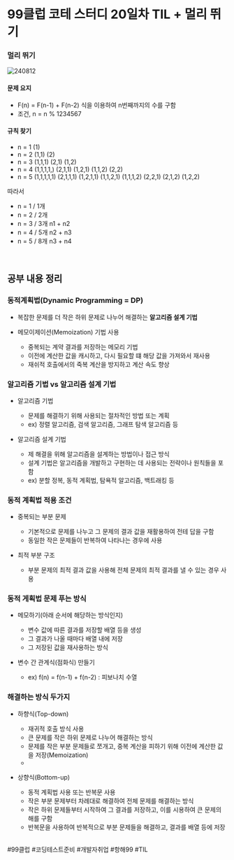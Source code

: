 # 99클럽 코테 스터디 20일차 TIL + 멀리 뛰기

### 멀리 뛰기

![240812](https://github.com/user-attachments/assets/9c64b51a-96be-49e1-8500-574b73ecd1b7)

#### 문제 요지
- F(n) = F(n-1) + F(n-2) 식을 이용하여 n번째까지의 수를 구함
- 조건, n = n % 1234567

#### 규칙 찾기
- n = 1  (1)
- n = 2  (1,1) (2)
- n = 3  (1,1,1) (2,1) (1,2)
- n = 4  (1,1,1,1,) (2,1,1) (1,2,1) (1,1,2) (2,2)
- n = 5  (1,1,1,1,1) (2,1,1,1) (1,2,1,1) (1,1,2,1) (1,1,1,2) (2,2,1) (2,1,2) (1,2,2)

따라서

- n = 1 / 1개
- n = 2 / 2개
- n = 3 / 3개 n1 + n2
- n = 4 / 5개 n2 + n3
- n = 5 / 8개 n3 + n4


<br>

## 공부 내용 정리

### 동적계획법(Dynamic Programming = DP)
- 복잡한 문제를 더 작은 하위 문제로 나누어 해결하는 **알고리즘 설계 기법**
- 메모이제이션(Memoization) 기법 사용

    - 중복되는 계약 결과를 저장하는 메모리 기법
    - 이전에 계산한 값을 캐시하고, 다시 필요할 떄 해당 값을 가져와서 재사용
    - 재쉬적 호출에서의 죽복 계산을 방지하고 계산 속도 향상

### 알고리즘 기법 vs 알고리즘 설계 기법
- 알고리즘 기법

    - 문제를 해결하기 위해 사용되는 절차적인 방법 또는 계획
    - ex) 정렬 알고리즘, 검색 알고리즘, 그래프 탐색 알고리즘 등

- 알고리즘 설계 기법

    - 제 해결을 위해 알고리즘을 설계하는 방법이나 접근 방식
    - 설계 기법은 알고리즘을 개발하고 구현하는 데 사용되는 전략이나 원칙들을 포함
    - ex) 분할 정복, 동적 계획법, 탐욕적 알고리즘, 백트래킹 등

### 동적 계획법 적용 조건
- 중복되는 부분 문제

    - 기본적으로 문제를 나누고 그 문제의 결과 값을 재활용하여 전테 답을 구함
    - 동일한 작은 문제들이 반복하여 나타나는 경우에 사용

- 최적 부분 구조

    - 부분 문제의 최적 결과 값을 사용해 전체 문제의 최적 결과를 낼 수 있는 경우 사용

### 동적 게획법 문제 푸는 방식
- 메모하기(아래 순서에 해당하는 방식인지)

    - 변수 값에 따른 결과를 저장할 배열 등을 생성
    - 그 결과가 나올 때마다 배열 내에 저장
    - 그 저장된 값을 재사용하는 방식

- 변수 간 관계식(점화식) 만들기

    - ex) f(n) = f(n-1) + f(n-2) : 피보나치 수열

### 해결하는 방식 두가지
- 하향식(Top-down) 

    - 재귀적 호출 방식 사용
    - 큰 문제를 작은 하위 문제로 나누어 해결하는 방식
    - 문제를 작은 부분 문제들로 쪼개고, 중복 계산을 피하기 위해 이전에 계산한 값을 저장(Memoization)
    - 

- 상향식(Bottom-up)

    - 동적 계획법 사용 또는 반복문 사용
    - 작은 부분 문제부터 차례대로 해결하여 전체 문제를 해결하는 방식
    - 작은 하위 문제들부터 시작하여 그 결과를 저장하고, 이를 시용하여 큰 문제의 해를 구함
    - 반복문을 사용하여 반복적으로 부분 문제들을 해결하고, 결과를 배열 등에 저장

<br>
#99클럽 #코딩테스트준비 #개발자취업 #항해99 #TIL
